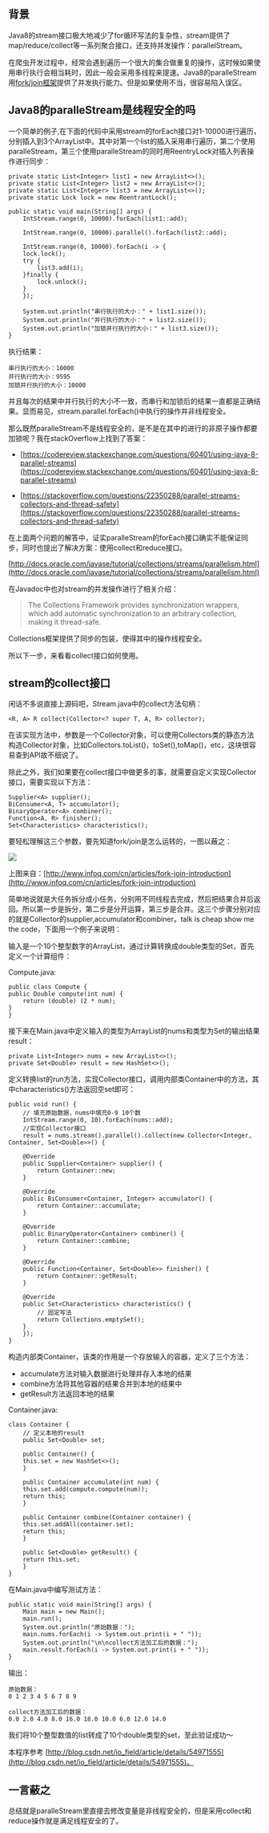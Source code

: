 ## 背景

Java8的stream接口极大地减少了for循环写法的复杂性，stream提供了map/reduce/collect等一系列聚合接口，还支持并发操作：parallelStream。

在爬虫开发过程中，经常会遇到遍历一个很大的集合做重复的操作，这时候如果使用串行执行会相当耗时，因此一般会采用多线程来提速。Java8的paralleStream用[fork/join框架](http://www.infoq.com/cn/articles/fork-join-introduction)提供了并发执行能力。但是如果使用不当，很容易陷入误区。

## Java8的paralleStream是线程安全的吗

一个简单的例子,在下面的代码中采用stream的forEach接口对1-10000进行遍历，分别插入到3个ArrayList中。其中对第一个list的插入采用串行遍历，第二个使用paralleStream，第三个使用paralleStream的同时用ReentryLock对插入列表操作进行同步：

    private static List<Integer> list1 = new ArrayList<>();
    private static List<Integer> list2 = new ArrayList<>();
    private static List<Integer> list3 = new ArrayList<>();
    private static Lock lock = new ReentrantLock();

    public static void main(String[] args) {
        IntStream.range(0, 10000).forEach(list1::add);

        IntStream.range(0, 10000).parallel().forEach(list2::add);

        IntStream.range(0, 10000).forEach(i -> {
        lock.lock();
        try {
            list3.add(i);
        }finally {
            lock.unlock();
        }
        });

        System.out.println("串行执行的大小：" + list1.size());
        System.out.println("并行执行的大小：" + list2.size());
        System.out.println("加锁并行执行的大小：" + list3.size());
    }

执行结果：

    串行执行的大小：10000
    并行执行的大小：9595
    加锁并行执行的大小：10000

并且每次的结果中并行执行的大小不一致，而串行和加锁后的结果一直都是正确结果。显而易见，stream.parallel.forEach()中执行的操作并非线程安全。

那么既然paralleStream不是线程安全的，是不是在其中的进行的非原子操作都要加锁呢？我在stackOverflow上找到了答案：

- [https://codereview.stackexchange.com/questions/60401/using-java-8-parallel-streams](https://codereview.stackexchange.com/questions/60401/using-java-8-parallel-streams)

- [https://stackoverflow.com/questions/22350288/parallel-streams-collectors-and-thread-safety](https://stackoverflow.com/questions/22350288/parallel-streams-collectors-and-thread-safety)


在上面两个问题的解答中，证实paralleStream的forEach接口确实不能保证同步，同时也提出了解决方案：使用collect和reduce接口。

[http://docs.oracle.com/javase/tutorial/collections/streams/parallelism.html](http://docs.oracle.com/javase/tutorial/collections/streams/parallelism.html)

在Javadoc中也对stream的并发操作进行了相关介绍：

>The Collections Framework provides synchronization wrappers, which add automatic synchronization to an arbitrary collection, making it thread-safe.

Collections框架提供了同步的包装，使得其中的操作线程安全。


所以下一步，来看看collect接口如何使用。

## stream的collect接口

闲话不多说直接上源码吧，Stream.java中的collect方法句柄：

    <R, A> R collect(Collector<? super T, A, R> collector);


在该实现方法中，参数是一个Collector对象，可以使用Collectors类的静态方法构造Collector对象，比如Collectors.toList()，toSet(),toMap()，etc，这块很容易查到API故不细说了。

除此之外，我们如果要在collect接口中做更多的事，就需要自定义实现Collector接口，需要实现以下方法：

    Supplier<A> supplier();
    BiConsumer<A, T> accumulator();
    BinaryOperator<A> combiner();
    Function<A, R> finisher();
    Set<Characteristics> characteristics();

要轻松理解这三个参数，要先知道fork/join是怎么运转的，一图以蔽之：

![](http://cdn3.infoqstatic.com/statics_s1_20170927-0419/resource/articles/fork-join-introduction/zh/resources/21.png)

上图来自：[http://www.infoq.com/cn/articles/fork-join-introduction](http://www.infoq.com/cn/articles/fork-join-introduction)

简单地说就是大任务拆分成小任务，分别用不同线程去完成，然后把结果合并后返回。所以第一步是拆分，第二步是分开运算，第三步是合并。这三个步骤分别对应的就是Collector的supplier,accumulator和combiner。talk is cheap show me the code，下面用一个例子来说明：

输入是一个10个整型数字的ArrayList，通过计算转换成double类型的Set，首先定义一个计算组件：

Compute.java:

    public class Compute {
    public Double compute(int num) {
        return (double) (2 * num);
    }
    }


接下来在Main.java中定义输入的类型为ArrayList的nums和类型为Set的输出结果result：

    private List<Integer> nums = new ArrayList<>();
    private Set<Double> result = new HashSet<>();

定义转换list的run方法，实现Collector接口，调用内部类Container中的方法，其中characteristics()方法返回空set即可：

    public void run() {
        // 填充原始数据，nums中填充0-9 10个数
        IntStream.range(0, 10).forEach(nums::add);
        //实现Collector接口
        result = nums.stream().parallel().collect(new Collector<Integer, Container, Set<Double>>() {

        @Override
        public Supplier<Container> supplier() {
            return Container::new;
        }

        @Override
        public BiConsumer<Container, Integer> accumulator() {
            return Container::accumulate;
        }

        @Override
        public BinaryOperator<Container> combiner() {
            return Container::combine;
        }

        @Override
        public Function<Container, Set<Double>> finisher() {
            return Container::getResult;
        }

        @Override
        public Set<Characteristics> characteristics() {
            // 固定写法
            return Collections.emptySet();
        }
        });
    }

构造内部类Container，该类的作用是一个存放输入的容器，定义了三个方法：

- accumulate方法对输入数据进行处理并存入本地的结果
- combine方法将其他容器的结果合并到本地的结果中
- getResult方法返回本地的结果

Container.java:

    class Container {
        // 定义本地的result
        public Set<Double> set;

        public Container() {
        this.set = new HashSet<>();
        }

        public Container accumulate(int num) {
        this.set.add(compute.compute(num));
        return this;
        }

        public Container combine(Container container) {
        this.set.addAll(container.set);
        return this;
        }

        public Set<Double> getResult() {
        return this.set;
        }
    }

在Main.java中编写测试方法：

    public static void main(String[] args) {
        Main main = new Main();
        main.run();
        System.out.println("原始数据：");
        main.nums.forEach(i -> System.out.print(i + " "));
        System.out.println("\n\ncollect方法加工后的数据：");
        main.result.forEach(i -> System.out.print(i + " "));
    }

输出：

    原始数据：
    0 1 2 3 4 5 6 7 8 9 

    collect方法加工后的数据：
    0.0 2.0 4.0 8.0 16.0 18.0 10.0 6.0 12.0 14.0 


我们将10个整型数值的list转成了10个double类型的set，至此验证成功～

本程序参考 [http://blog.csdn.net/io_field/article/details/54971555](http://blog.csdn.net/io_field/article/details/54971555)。


## 一言蔽之

总结就是paralleStream里直接去修改变量是非线程安全的，但是采用collect和reduce操作就是满足线程安全的了。



